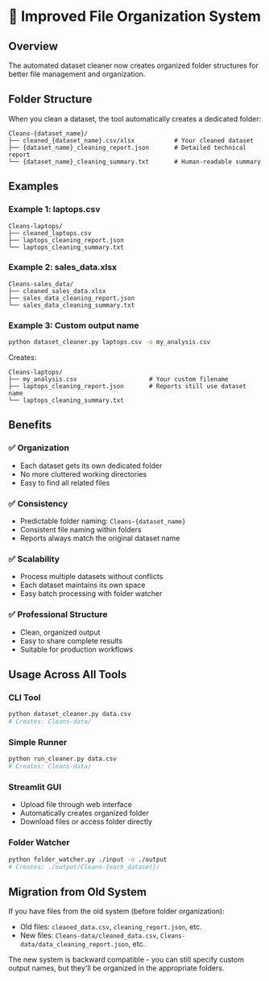 # 📂 Improved File Organization System

## Overview
The automated dataset cleaner now creates organized folder structures for better file management and organization.

## Folder Structure
When you clean a dataset, the tool automatically creates a dedicated folder:

```
Cleans-{dataset_name}/
├── cleaned_{dataset_name}.csv/xlsx           # Your cleaned dataset
├── {dataset_name}_cleaning_report.json       # Detailed technical report
└── {dataset_name}_cleaning_summary.txt       # Human-readable summary
```

## Examples

### Example 1: laptops.csv
```
Cleans-laptops/
├── cleaned_laptops.csv
├── laptops_cleaning_report.json
└── laptops_cleaning_summary.txt
```

### Example 2: sales_data.xlsx
```
Cleans-sales_data/
├── cleaned_sales_data.xlsx
├── sales_data_cleaning_report.json
└── sales_data_cleaning_summary.txt
```

### Example 3: Custom output name
```bash
python dataset_cleaner.py laptops.csv -o my_analysis.csv
```
Creates:
```
Cleans-laptops/
├── my_analysis.csv                    # Your custom filename
├── laptops_cleaning_report.json       # Reports still use dataset name
└── laptops_cleaning_summary.txt
```

## Benefits

### ✅ Organization
- Each dataset gets its own dedicated folder
- No more cluttered working directories
- Easy to find all related files

### ✅ Consistency  
- Predictable folder naming: `Cleans-{dataset_name}`
- Consistent file naming within folders
- Reports always match the original dataset name

### ✅ Scalability
- Process multiple datasets without conflicts
- Each dataset maintains its own space
- Easy batch processing with folder watcher

### ✅ Professional Structure
- Clean, organized output
- Easy to share complete results
- Suitable for production workflows

## Usage Across All Tools

### CLI Tool
```bash
python dataset_cleaner.py data.csv
# Creates: Cleans-data/
```

### Simple Runner
```bash
python run_cleaner.py data.csv
# Creates: Cleans-data/
```

### Streamlit GUI
- Upload file through web interface
- Automatically creates organized folder
- Download files or access folder directly

### Folder Watcher
```bash
python folder_watcher.py ./input -o ./output
# Creates: ./output/Cleans-{each_dataset}/
```

## Migration from Old System
If you have files from the old system (before folder organization):
- Old files: `cleaned_data.csv`, `cleaning_report.json`, etc.
- New files: `Cleans-data/cleaned_data.csv`, `Cleans-data/data_cleaning_report.json`, etc.

The new system is backward compatible - you can still specify custom output names, but they'll be organized in the appropriate folders.